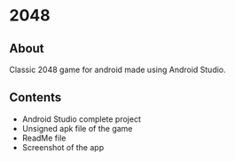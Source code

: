 # 2048

## About
Classic 2048 game for android made using Android Studio.

## Contents
* Android Studio complete project
* Unsigned apk file of the game
* ReadMe file
* Screenshot of the app
